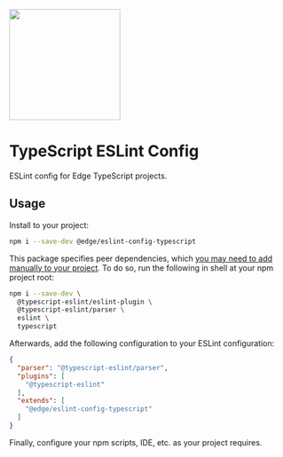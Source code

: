 <img src="https://cdn.edge.network/assets/img/edge-logo-green.svg" width="200">

# TypeScript ESLint Config

ESLint config for Edge TypeScript projects.

## Usage

Install to your project:

```bash
npm i --save-dev @edge/eslint-config-typescript
```

This package specifies peer dependencies, which [you may need to add manually to your project](https://nodejs.org/en/blog/npm/peer-dependencies/). To do so, run the following in shell at your npm project root:

```bash
npm i --save-dev \
  @typescript-eslint/eslint-plugin \
  @typescript-eslint/parser \
  eslint \
  typescript
```

Afterwards, add the following configuration to your ESLint configuration:

```json
{
  "parser": "@typescript-eslint/parser",
  "plugins": [
    "@typescript-eslint"
  ],
  "extends": [
    "@edge/eslint-config-typescript"
  ]
}
```

Finally, configure your npm scripts, IDE, etc. as your project requires.
